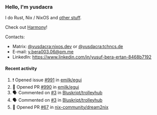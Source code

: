 ### Hello, I'm yusdacra

I do Rust, Nix / NixOS and [other stuff](https://yusdacra.gitlab.io/about).

Check out [Harmony](https://github.com/harmony-development)!

Contacts:
- Matrix: [@yusdacra:nixos.dev](https://matrix.to/#/@yusdacra:nixos.dev) or [@yusdacra:tchncs.de](https://matrix.to/#/@yusdacra:tchncs.de)
- E-mail: y.bera003.06@pm.me
- LinkedIn: https://www.linkedin.com/in/yusuf-bera-ertan-8468b7192

#### Recent activity

<!--START_SECTION:activity-->
1. ❗️ Opened issue [#991](https://github.com/emilk/egui/issues/991) in [emilk/egui](https://github.com/emilk/egui)
2. 💪 Opened PR [#990](https://github.com/emilk/egui/pull/990) in [emilk/egui](https://github.com/emilk/egui)
3. 🗣 Commented on [#3](https://github.com/Bluskript/trolleyhub/issues/3) in [Bluskript/trolleyhub](https://github.com/Bluskript/trolleyhub)
4. 🗣 Commented on [#3](https://github.com/Bluskript/trolleyhub/issues/3) in [Bluskript/trolleyhub](https://github.com/Bluskript/trolleyhub)
5. 💪 Opened PR [#67](https://github.com/nix-community/dream2nix/pull/67) in [nix-community/dream2nix](https://github.com/nix-community/dream2nix)
<!--END_SECTION:activity-->
